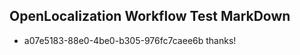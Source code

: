## OpenLocalization Workflow Test MarkDown
* a07e5183-88e0-4be0-b305-976fc7caee6b thanks!

<!--HONumber=Aug16_HO3-->


